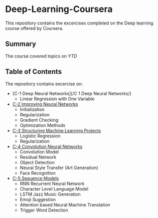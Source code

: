 # Deep-Learning-Coursera
This repository contains the excercises completed on the Deep learning course offered by Coursera. 

## Summary
The course covered topics on *YTD*
	
## Table of Contents
The repository contains excercise on:
* [C-1 Deep Neural Networks](/C 1 Deep Neural Networks/)
	- Linear Regression with One Variable
* [C-2 Improving Neural Networks](/[C-2-Improving-Neural-Networks]/)
	- Initialization
	- Regularization
	- Gradient Checking
	- Optimization Methods
* [C-3 Structuring Machine Learning Projects](/C-3-Structuring-Machine-Learning-Projects/)
	- Logistic Regression
	- Regularization
* [C-4 Convolution Neural Networks](/C-4-Convolution-Neural-Networks/)
	- Convolution Model
	- Residual Network
	- Object Detection
	- Neural Style Transfer (Art Generation)
	- Face Recognition
* [C-5 Sequence Models](/C-5-Sequence-Models]/)
  - RNN Recurrent Neural Network
  - Character Level Language Model
  - LSTM Jazz Music Generation
  - Emoji Suggestion
  - Attention based Neural Machine Translation 
  - Trigger Word Detection
  

